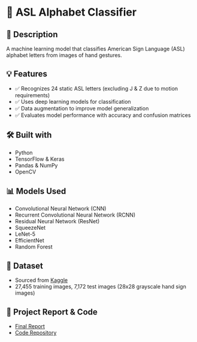 # 🤟 ASL Alphabet Classifier

## 📝 Description  
A machine learning model that classifies American Sign Language (ASL) alphabet letters from images of hand gestures.

## 💡 Features  
- ✅ Recognizes 24 static ASL letters (excluding J & Z due to motion requirements)  
- ✅ Uses deep learning models for classification  
- ✅ Data augmentation to improve model generalization  
- ✅ Evaluates model performance with accuracy and confusion matrices  

## 🛠️ Built with  
- Python  
- TensorFlow & Keras  
- Pandas & NumPy  
- OpenCV  

## 📊 Models Used  
- Convolutional Neural Network (CNN)  
- Recurrent Convolutional Neural Network (RCNN)  
- Residual Neural Network (ResNet)  
- SqueezeNet  
- LeNet-5  
- EfficientNet  
- Random Forest  

## 📂 Dataset  
- Sourced from [Kaggle](https://www.kaggle.com/datasets/datamunge/sign-language-mnist/data)  
- 27,455 training images, 7,172 test images (28x28 grayscale hand sign images)  

## 🔗 Project Report & Code  
- [Final Report](https://github.com/mcheung-cal/ASLRecognition/blob/master/Final%20Report%20207.pdf)  
- [Code Repository](https://github.com/mcheung-cal/ASLRecognition/blob/master/ASL_Models.ipynb)  
